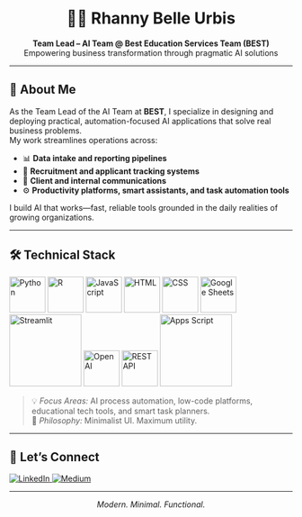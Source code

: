 <h1 align="center">👩‍💻 Rhanny Belle Urbis</h1>
<p align="center"><strong>Team Lead – AI Team @ Best Education Services Team (BEST)</strong><br>
Empowering business transformation through pragmatic AI solutions</p>

---

## 🧠 About Me

As the Team Lead of the AI Team at **BEST**, I specialize in designing and deploying practical, automation-focused AI applications that solve real business problems.  
My work streamlines operations across:

- 📊 **Data intake and reporting pipelines**  
- 👥 **Recruitment and applicant tracking systems**  
- 💬 **Client and internal communications**  
- ⚙️ **Productivity platforms, smart assistants, and task automation tools**

I build AI that works—fast, reliable tools grounded in the daily realities of growing organizations.

---

## 🛠️ Technical Stack

<div class="tech-grid">
  <!-- Python -->
  <img src="https://cdn.jsdelivr.net/gh/devicons/devicon/icons/python/python-original.svg" alt="Python" width="64" height="64">

  <!-- R -->
  <img src="https://cdn.jsdelivr.net/gh/devicons/devicon/icons/r/r-original.svg" alt="R" width="64" height="64">

  <!-- JavaScript -->
  <img src="https://cdn.jsdelivr.net/gh/devicons/devicon/icons/javascript/javascript-original.svg" alt="JavaScript" width="64" height="64">

  <!-- HTML -->
  <img src="https://cdn.jsdelivr.net/gh/devicons/devicon/icons/html5/html5-original.svg" alt="HTML" width="64" height="64">

  <!-- CSS -->
  <img src="https://cdn.jsdelivr.net/gh/devicons/devicon/icons/css3/css3-original.svg" alt="CSS" width="64" height="64">

  <!-- Google Sheets -->
  <img src="https://upload.wikimedia.org/wikipedia/commons/d/da/Google_Drive_logo.png" alt="Google Sheets" width="64" height="64">

  <!-- Streamlit -->
  <img src="https://streamlit.io/images/brand/streamlit-logo-secondary-colormark-darktext.png" alt="Streamlit" width="128" height="128">

  <!-- OpenAI -->
  <img src="https://www.vecteezy.com/png/22227364-openai-chatgpt-logo-icon" alt="OpenAI" width="64" height="64">

  <!-- REST API -->
  <img src="https://cdn-icons-png.flaticon.com/512/1048/1048953.png" alt="REST API" width="64" height="64">

  <!-- Apps Script -->
  <img src="https://ssl.gstatic.com/docs/script/images/logo.png" alt="Apps Script" width="128" height="128">
</div>

> 💡 *Focus Areas:* AI process automation, low-code platforms, educational tech tools, and smart task planners.  
> 🧩 *Philosophy:* Minimalist UI. Maximum utility.

---

## 📡 Let’s Connect

<p align="left">
  <a href="https://www.linkedin.com/in/rhanny-belle-urbis" target="_blank">
    <img src="https://img.shields.io/badge/LinkedIn-000000?style=for-the-badge&logo=linkedin&logoColor=F5F5DC" alt="LinkedIn">
  </a>
  <a href="https://medium.com/@rnx2024" target="_blank">
    <img src="https://img.shields.io/badge/Medium-000000?style=for-the-badge&logo=medium&logoColor=F5F5DC" alt="Medium">
  </a>
</p>

---

<p align="center"><i>Modern. Minimal. Functional.</i></p>
